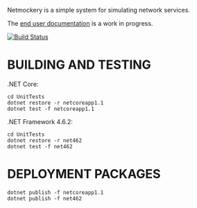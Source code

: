 Netmockery is a simple system for simulating network services.

The [end user documentation](netmockery/documentation.md) is a work in progress.

[![Build Status](https://travis-ci.org/codeape2/netmockery.svg?branch=master)](https://travis-ci.org/codeape2/netmockery)


BUILDING AND TESTING
====================

.NET Core:

```
cd UnitTests
dotnet restore -r netcoreapp1.1
dotnet test -f netcoreapp1.1
```

.NET Framework 4.6.2:

```
cd UnitTests
dotnet restore -r net462
dotnet test -f net462
```

DEPLOYMENT PACKAGES
===================

```
dotnet publish -f netcoreapp1.1
dotnet publish -f net462
```
